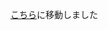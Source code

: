 [こちら](https://github.com/payjp/user-docs/blob/master/terms/e-SCOTT_Smart_for_PAY.JP%E3%82%B5%E3%83%BC%E3%83%93%E3%82%B9%E5%88%A9%E7%94%A8%E8%A6%8F%E7%B4%84_%23SKT16_20210616%23.pdf)に移動しました